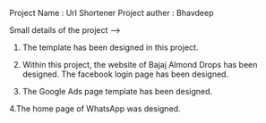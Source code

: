 Project Name : Url Shortener
Project auther : Bhavdeep
 
 Small details of the project -->

 1. The template has been designed in this project.

 2. Within this project, the website of Bajaj Almond Drops has been designed. The facebook login page has been designed.

 3. The Google Ads page template has been designed.
 
 4.The home page of WhatsApp was designed.

